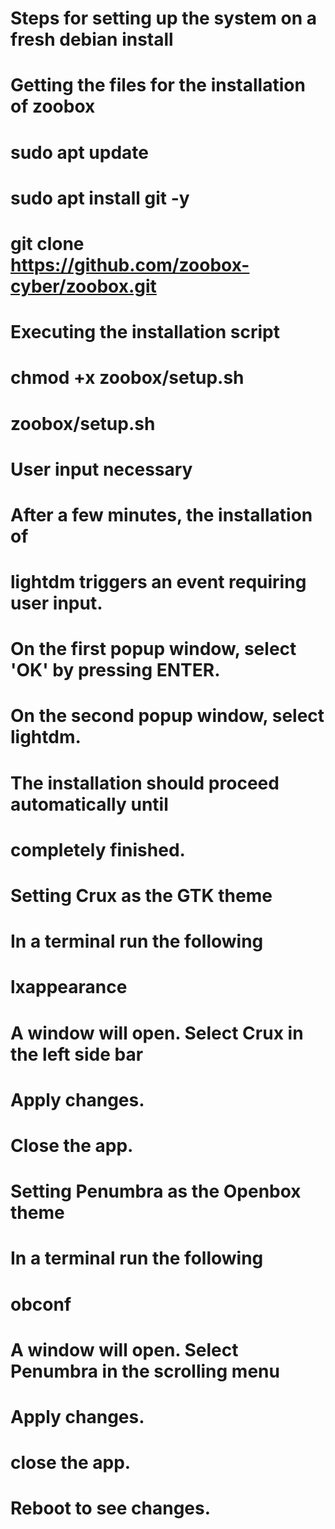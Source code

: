 # Steps for setting up the system on a fresh debian install
# 
#   Getting the files for the installation of zoobox
#     sudo apt update
#     sudo apt install git -y
#     git clone https://github.com/zoobox-cyber/zoobox.git
# 
#   Executing the installation script
#     chmod +x zoobox/setup.sh
#     zoobox/setup.sh
# 
#   User input necessary
#     After a few minutes, the installation of
#     lightdm triggers an event requiring user input.
#     On the first popup window, select 'OK' by pressing ENTER.
#     On the second popup window, select lightdm.
#     The installation should proceed automatically until
#     completely finished.
# 
#   Setting Crux as the GTK theme
#     In a terminal run the following
#       lxappearance   
#     A window will open. Select Crux in the left side bar
#     Apply changes.
#     Close the app.
#
#   Setting Penumbra as the Openbox theme
#     In a terminal run the following
#       obconf   
#     A window will open. Select Penumbra in the scrolling menu
#     Apply changes.
#     close the app.
# 
# Reboot to see changes.
# 
# 
# 
# 
 


